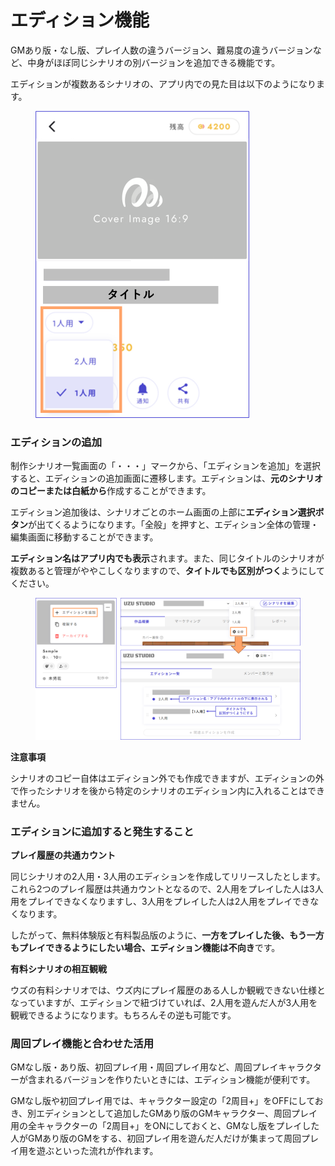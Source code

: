 # エディション機能

GMあり版・なし版、プレイ人数の違うバージョン、難易度の違うバージョンなど、中身がほぼ同じシナリオの別バージョンを追加できる機能です。

エディションが複数あるシナリオの、アプリ内での見た目は以下のようになります。

<figure><img src="../.gitbook/assets/image (2) (1) (1).png" alt="" width="342"><figcaption></figcaption></figure>



### エディションの追加

制作シナリオ一覧画面の「・・・」マークから、「エディションを追加」を選択すると、エディションの追加画面に遷移します。エディションは、**元のシナリオのコピーまたは白紙から**作成することができます。

エディション追加後は、シナリオごとのホーム画面の上部に**エディション選択ボタン**が出てくるようになります。「全般」を押すと、エディション全体の管理・編集画面に移動することができます。

**エディション名はアプリ内でも表示**されます。また、同じタイトルのシナリオが複数あると管理がややこしくなりますので、**タイトルでも区別がつく**ようにしてください。

<figure><img src="../.gitbook/assets/image (1) (1) (1) (1) (1).png" alt=""><figcaption></figcaption></figure>

**注意事項**

シナリオのコピー自体はエディション外でも作成できますが、エディションの外で作ったシナリオを後から特定のシナリオのエディション内に入れることはできません。



### エディションに追加すると発生すること

**プレイ履歴の共通カウント**

同じシナリオの2人用・3人用のエディションを作成してリリースしたとします。これら2つのプレイ履歴は共通カウントとなるので、2人用をプレイした人は3人用をプレイできなくなりますし、3人用をプレイした人は2人用をプレイできなくなります。

したがって、無料体験版と有料製品版のように、**一方をプレイした後、もう一方もプレイできるようにしたい場合、エディション機能は不向き**です。



**有料シナリオの相互観戦**

ウズの有料シナリオでは、ウズ内にプレイ履歴のある人しか観戦できない仕様となっていますが、エディションで紐づけていれば、2人用を遊んだ人が3人用を観戦できるようになります。もちろんその逆も可能です。



### 周回プレイ機能と合わせた活用

GMなし版・あり版、初回プレイ用・周回プレイ用など、周回プレイキャラクターが含まれるバージョンを作りたいときには、エディション機能が便利です。

GMなし版や初回プレイ用では、キャラクター設定の「2周目+」をOFFにしておき、別エディションとして追加したGMあり版のGMキャラクター、周回プレイ用の全キャラクターの「2周目+」をONにしておくと、GMなし版をプレイした人がGMあり版のGMをする、初回プレイ用を遊んだ人だけが集まって周回プレイ用を遊ぶといった流れが作れます。



